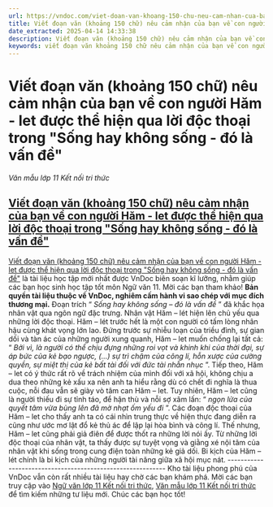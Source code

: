 ```yaml
---
url: https://vndoc.com/viet-doan-van-khoang-150-chu-neu-cam-nhan-cua-ban-ve-con-nguoi-ham-let-duoc-the-hien-qua-loi-doc-thoai-trong-song-hay-khong-song-do-la-van-de-300388
title: Viết đoạn văn (khoảng 150 chữ) nêu cảm nhận của bạn về con người Hăm - let được thể hiện qua lời độc thoại trong "Sống hay không sống - đó là vấn đề" - Văn mẫu lớp 11 Kết nối tri thức - VnDoc.com
date_extracted: 2025-04-14 14:33:38
description: Viết đoạn văn (khoảng 150 chữ) nêu cảm nhận của bạn về con người Hăm - let được thể hiện qua lời độc thoại trong "Sống hay không sống - đó là vấn đề" là tài liệu học tập mới nhất được VnDoc biên soạn kĩ lưỡng, nhằm giúp các bạn học sinh học tập tốt môn Ngữ văn 11
keywords: viết đoạn văn khoảng 150 chữ nêu cảm nhận của bạn về con người hăm let được thể hiện qua lời độc thoại trong sống hay không sống đó là vấn đề,phân tích nhân vật hăm let,cảm nhận về nhân vật hăm let qua lời độc thoại trong sống hay không sống đó là vấn đề,phân tích lời độc thoại của nhân vật hăm let
---
```


# Viết đoạn văn \(khoảng 150 chữ\) nêu cảm nhận của bạn về con người Hăm - let được thể hiện qua lời độc thoại trong "Sống hay không sống - đó là vấn đề"
_Văn mẫu lớp 11 Kết nối tri thức_
## [Viết đoạn văn \(khoảng 150 chữ\) nêu cảm nhận của bạn về con người Hăm - let được thể hiện qua lời độc thoại trong "Sống hay không sống - đó là vấn đề"](<https://vndoc.com/viet-doan-van-khoang-150-chu-neu-cam-nhan-cua-ban-ve-con-nguoi-ham-let-duoc-the-hien-qua-loi-doc-thoai-trong-song-hay-khong-song-do-la-van-de-300388>)
[Viết đoạn văn \(khoảng 150 chữ\) nêu cảm nhận của bạn về con người Hăm - let được thể hiện qua lời độc thoại trong "Sống hay không sống - đó là vấn đề"](<https://vndoc.com/viet-doan-van-khoang-150-chu-neu-cam-nhan-cua-ban-ve-con-nguoi-ham-let-duoc-the-hien-qua-loi-doc-thoai-trong-song-hay-khong-song-do-la-van-de-300388>) là tài liệu học tập mới nhất được VnDoc biên soạn kĩ lưỡng, nhằm giúp các bạn học sinh học tập tốt môn Ngữ văn 11. Mời các bạn tham khảo\!
**Bản quyền tài liệu thuộc về VnDoc, nghiêm cấm hành vi sao chép với mục đích thương mại.**
Đoạn trích “ _Sống hay không sống – đó là vấn đề_ ” đã khắc họa nhân vật qua ngôn ngữ đặc trưng. Nhân vật Hăm – lét hiện lên chủ yếu qua những lời độc thoại. Hăm – lét trước hết là một con người có tấm lòng nhân hậu cùng khát vọng lớn lao. Đứng trước sự nhiễu loạn của triều đình, sự gian dối và tàn ác của những người xung quanh, Hăm – let muốn chống lại tất cả: “ _Bởi vì, là người có thể chịu đựng những roi vọt và khinh khi của thời đại, sự áp bức của kẻ bạo ngược, \(…\) sự trì chậm của công lí, hỗn xược của cường quyền, sự miệt thị của kẻ bất tài đối với đức tài nhẫn nhục_ ”. Tiếp theo, Hăm – let có ý thức rất rõ về trách nhiệm của mình đối với xã hội, không chịu a dua theo những kẻ xấu xa nên anh ta hiểu rằng dù có chết đi nghĩa là thua cuộc, nỗi đau vẫn sẽ giày vò tâm can Hăm – let. Tuy nhiên, Hăm – let cũng là người thiếu đi sự tỉnh táo, để hận thù và nỗi sợ xâm lấn: “ _ngọn lửa của quyết tâm vừa bùng lên đã mờ nhạt ốm yếu đi_ ”. Các đoạn độc thoại của Hăm – let cho thấy anh ta có cái nhìn trung thực về hiện thực đang diễn ra cũng như ước mơ lật đổ kẻ thủ ác để lập lại hòa bình và công lí. Thế nhưng, Hăm – let cũng phải giả điên để được thốt ra những lời nói ấy. Từ những lời độc thoại của nhân vật, ta thấy được sự tuyệt vọng và giằng xé nội tâm của nhân vật khi sống trong cung điện toàn những kẻ giả dối. Bi kịch của Hăm – lét chính là bi kịch của những người tài năng giữa xã hội mục nát.
\-----------------------------------------------------------
Kho tài liệu phong phú của VnDoc vẫn còn rất nhiều tài liệu hay chờ các bạn khám phá. Mời các bạn truy cập vào [Ngữ văn lớp 11 Kết nối tri thức](<https://vndoc.com/ngu-van-11-ket-noi-tri-thuc>), [Văn mẫu lớp 11 Kết nối tri thức](<https://vndoc.com/van-mau-lop11>) để tìm kiếm những tư liệu mới. Chúc các bạn học tốt\!
